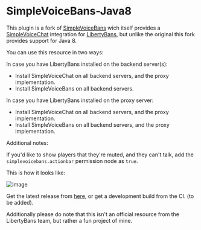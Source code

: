 # SimpleVoiceBans-Java8

This plugin is a fork of [SimpleVoiceBans](https://github.com/KoxSosen/SimpleVoiceBans) wich itself provides a [SimpleVoiceChat](https://github.com/henkelmax/simple-voice-chat) integration for [LibertyBans](https://github.com/A248/LibertyBans/), but unlike the original this fork provides support for Java 8.

You can use this resource in two ways:

In case you have LibertyBans installed on the backend server(s):
- Install SimpleVoiceChat on all backend servers, and the proxy implementation.
- Install SimpleVoiceBans on all backend servers.

In case you have LibertyBans installed on the proxy server:
- Install SimpleVoiceChat on all backend servers, and the proxy implementation.
- Install SimpleVoiceBans on all backend servers, and the proxy implementation.

Additional notes:

If you'd like to show players that they're muted, and they can't talk, add the `simplevoicebans.actionbar` permission node as `true`.

This is how it looks like:

![image](https://github.com/KoxSosen/SimpleVoiceBans/assets/67807644/e451f7ed-3fa6-4aa1-a89c-99b5b1e5b227)


Get the latest release from [here](https://github.com/KoxSosen/SimpleVoiceBans/releases), or get a development build from the CI. (to be added).

Additionally please do note that this isn't an official resource from the LibertyBans team, but rather a fun project of mine.
